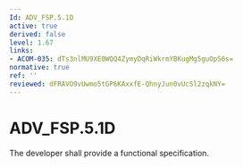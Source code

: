 ```yaml
---
Id: ADV_FSP.5.1D
active: true
derived: false
level: 1.67
links:
- ACOM-035: dTs3nlMU9XE0WQQ4ZymyDqRiWkrmYBKugMg5guOpS6s=
normative: true
ref: ''
reviewed: dFRAVO9vUwmo5tGP6KAxxfE-QhnyJun0vUcSl2zqkNY=
---
```


# ADV_FSP.5.1D

The developer shall provide a functional specification.